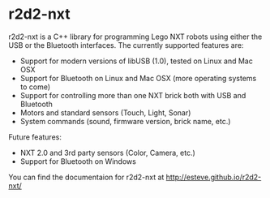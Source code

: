 r2d2-nxt
========

r2d2-nxt is a C++ library for programming Lego NXT robots using either the USB or the Bluetooth interfaces. The currently supported features are:

- Support for modern versions of libUSB (1.0), tested on Linux and Mac OSX
- Support for Bluetooth on Linux and Mac OSX (more operating systems to come)
- Support for controlling more than one NXT brick both with USB and Bluetooth
- Motors and standard sensors (Touch, Light, Sonar)
- System commands (sound, firmware version, brick name, etc.)

Future features:
- NXT 2.0 and 3rd party sensors (Color, Camera, etc.)
- Support for Bluetooth on Windows

You can find the documentaion for r2d2-nxt at http://esteve.github.io/r2d2-nxt/
